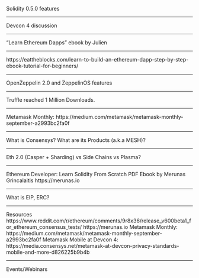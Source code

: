 Solidity 0.5.0 features
<hr>
Devcon 4 discussion
<hr>
“Learn Ethereum Dapps” ebook by Julien
<hr>
https://eattheblocks.com/learn-to-build-an-ethereum-dapp-step-by-step-ebook-tutorial-for-beginners/
<hr>
OpenZeppelin 2.0 and ZeppelinOS features
<hr>
Truffle reached 1 Million Downloads. 
<hr>
Metamask Monthly: https://medium.com/metamask/metamask-monthly-september-a2993bc2fa0f
<hr>
What is Consensys? What are its Products (a.k.a MESH)?
<hr>
Eth 2.0 (Casper + Sharding) vs Side Chains vs Plasma?
<hr>
Ethereum Developer: Learn Solidity From Scratch PDF Ebook by Merunas Grincalaitis
https://merunas.io
<hr>
What is EIP, ERC?
<hr>
Resources
https://www.reddit.com/r/ethereum/comments/9r8x36/release_v600beta1_for_ethereum_consensus_tests/
https://merunas.io
Metamask Monthly: https://medium.com/metamask/metamask-monthly-september-a2993bc2fa0f
Metamask Mobile at Devcon 4: https://media.consensys.net/metamask-at-devcon-privacy-standards-mobile-and-more-d826225b9b4b
<hr>
Events/Webinars
